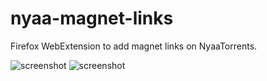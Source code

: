 # nyaa-magnet-links
Firefox WebExtension to add magnet links on NyaaTorrents.

![screenshot](https://files.catbox.moe/35nx0x.png)
![screenshot](https://files.catbox.moe/om9xqy.png)
